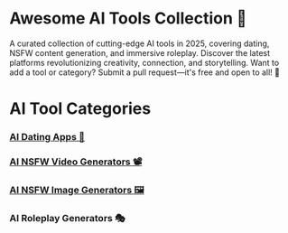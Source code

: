 # Awesome AI Tools Collection 🚀
A curated collection of cutting-edge AI tools in 2025, covering dating, NSFW content generation, and immersive roleplay. Discover the latest platforms revolutionizing creativity, connection, and storytelling. Want to add a tool or category? Submit a pull request—it's free and open to all! 🌟

# AI Tool Categories
### [AI Dating Apps 💞](https://github.com/LuckyDuck2Living/Awesome-AI-Tools/blob/main/AI%20Dating%20Apps.md)
### [AI NSFW Video Generators 📽️](https://github.com/LuckyDuck2Living/Awesome-AI-Tools/blob/main/AI%20NSFW%20Video%20Generators.md)
### [AI NSFW Image Generators 🖼️](https://github.com/LuckyDuck2Living/Awesome-AI-Tools/blob/main/AI%20NSFW%20Image%20Generators.md)
### AI Roleplay Generators 🎭
